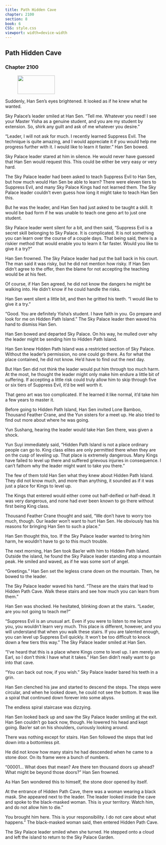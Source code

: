 ```yaml
---
title: Path Hidden Cave
chapter: 2100
section: 8
book: 6
CSS: style.css
viewport: width=device-width
---
```


## Path Hidden Cave

### Chapter 2100

<figure>
	<img src="../Images/gem.gif" alt="" id="gem" width="120" height="60" />
</figure>

Suddenly, Han Sen’s eyes brightened. It looked as if he knew what he wanted.

Sky Palace’s leader smiled at Han Sen. “Tell me. Whatever you need! I see your Master Yisha as a genuine student, and you are my student by extension. So, shirk any guilt and ask of me whatever you desire.”

“Leader, I will not ask for much. I recently learned Suppress Evil. The technique is quite amazing, and I would appreciate it if you would help me progress further with it. I would like to learn it faster.” Han Sen bowed.

Sky Palace leader stared at him in silence. He would never have guessed that Han Sen would request this. This could be either be very easy or very hard.

The Sky Palace leader had been asked to teach Suppress Evil to Han Sen, but how much would Han Sen be able to learn? There were eleven tiers to Suppress Evil, and many Sky Palace Kings had not learned them. The Sky Palace leader couldn’t even guess how long it might take to teach Han Sen this.

But he was the leader, and Han Sen had just asked to be taught a skill. It would be bad form if he was unable to teach one geno art to just one student.

Sky Palace leader went silent for a bit, and then said, “Suppress Evil is a secret skill belonging to Sky Palace. It is complicated. It is not something you can learn over the course of a couple days. That being said, there is a riskier method that would enable you to learn it far faster. Would you like to give it a try?”

Han Sen frowned. The Sky Palace leader had put the ball back in his court. The man said it was risky, but he did not mention how risky. If Han Sen didn’t agree to the offer, then the blame for not accepting the teaching would be at his feet.

Of course, if Han Sen agreed, he did not know the dangers he might be walking into. He didn’t know if he could handle the risks.

Han Sen went silent a little bit, and then he gritted his teeth. “I would like to give it a try.”

“Good. You are definitely Yisha’s student. I have faith in you. Go prepare and look for me on Hidden Path Island.” The Sky Palace leader then waved his hand to dismiss Han Sen.

Han Sen bowed and departed Sky Palace. On his way, he mulled over why the leader might be sending him to Hidden Path Island.

Han Sen knew Hidden Path Island was a restricted section of Sky Palace. Without the leader’s permission, no one could go there. As for what the place contained, he did not know. He’d have to find out the next day.

But Han Sen did not think the leader would put him through too much harm. At the most, he thought the leader might only make him endure a little bit of suffering. If accepting a little risk could truly allow him to skip through five or six tiers of Suppress Evil, it’d be well worth it.

That geno art was too complicated. If he learned it like normal, it’d take him a few years to master it.

Before going to Hidden Path Island, Han Sen invited Lone Bamboo, Thousand Feather Crane, and the Yun sisters for a meet up. He also tried to find out more about where he was going.

Yun Sushang, hearing the leader would take Han Sen there, was given a shock.

Yun Suyi immediately said, “Hidden Path Island is not a place ordinary people can go to. King class elites are only permitted there when they are on the cusp of leveling up. That place is extremely dangerous. Many Kings have failed to level up there and suffered grievous injuries in consequence. I can’t fathom why the leader might want to take you there.”

The few of them told Han Sen what they knew about Hidden Path Island. They did not know much, and more than anything, it sounded as if it was just a place for Kings to level up.

The Kings that entered would either come out half-deified or half-dead. It was very dangerous, and none had ever been known to go there without first being King class.

Thousand Feather Crane thought and said, “We don’t have to worry too much, though. Our leader won’t want to hurt Han Sen. He obviously has his reasons for bringing Han Sen to such a place.”

Han Sen thought this, too. If the Sky Palace leader wanted to bring him harm, he wouldn’t have to go to this much trouble.

The next morning, Han Sen took Bao’er with him to Hidden Path Island. Outside the island, he found the Sky Palace leader standing atop a mountain peak. He smiled and waved, as if he was some sort of angel.

“Greetings.” Han Sen set the legless crane down on the mountain. Then, he bowed to the leader.

The Sky Palace leader waved his hand. “These are the stairs that lead to Hidden Path Cave. Walk these stairs and see how much you can learn from them.”

Han Sen was shocked. He hesitated, blinking down at the stairs. “Leader, are you not going to teach me?”

“Suppress Evil is an unusual art. Even if you were to listen to me lecture you, you wouldn’t learn very much. This place is different, however, and you will understand that when you walk these stairs. If you are talented enough, you can level up Suppress Evil quickly. It won’t be too difficult to knock down a few tiers this way.” The Sky Palace leader smiled at Han Sen.

“I’ve heard that this is a place where Kings come to level up. I am merely an Earl, so I don’t think I have what it takes.” Han Sen didn’t really want to go into that cave.

“You can back out now, if you wish.” Sky Palace leader bared his teeth in a grin.

Han Sen clenched his jaw and started to descend the steps. The steps were circular, and when he looked down, he could not see the bottom. It was like a spiral that continued down forever into some abyss.

The endless spiral staircase was dizzying.

Han Sen looked back up and saw the Sky Palace leader smiling at the exit. Han Sen couldn’t go back now, though. He lowered his head and kept going. Bao’er sat on his shoulders, curiously looking around.

There was nothing except for stairs. Han Sen followed the steps that led down into a bottomless pit.

He did not know how many stairs he had descended when he came to a stone door. On its frame were a bunch of numbers.

“00001… What does that mean? Are there ten thousand doors up ahead? What might be beyond those doors?” Han Sen frowned.

As Han Sen wondered this to himself, the stone door opened by itself.

At the entrance of Hidden Path Cave, there was a woman wearing a black mask. She appeared next to the leader. The leader looked inside the cave and spoke to the black-masked woman. This is your territory. Watch him, and do not allow him to die.”

You brought him here. This is your responsibility. I do not care about what happens.” The black-masked woman said, then entered Hidden Path Cave.

The Sky Palace leader smiled when she turned. He stepped onto a cloud and left the island to return to the Sky Palace Garden.